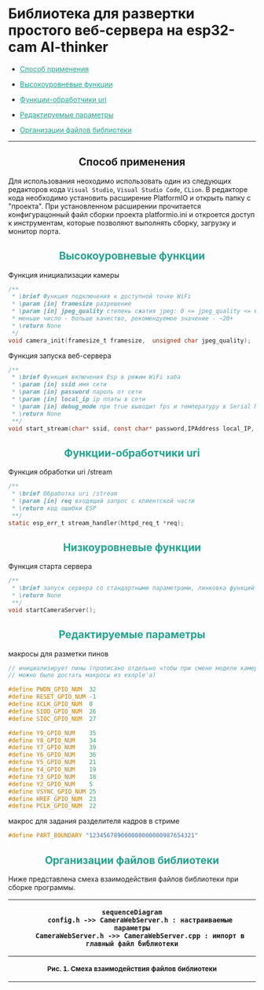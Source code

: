 <h1>Библиотека для развертки простого веб-сервера на esp32-cam AI-thinker</h1>

<ul>
    <title>
    оглавление
    </title>
    <li>
        <p>
            <a  href = "#s_1" style="color: rgb(35,162,145">
            Способ применения
            </a>
        </p>
    </li>
    <li>
        <p>
            <a href="#s_2" style="color: rgb(35,162,145)">
                Высокоуровневые функции
            </a>
        </p>
    </li>
    <li>
        <p>
            <a href="#s_3" style="color: rgb(35,162,145">
                Функции-обработчики uri
            </a>
        </p>
    </li>
    <li>
        <p>
            <a href="#s_3" style="color: rgb(35,162,145">
                Редактируемые параметры
            </a>
        </p>
    </li>
    <li>
        <p>
            <a href="#s_6" style="color: rgb(35,162,145">
                Организации файлов библиотеки
            </a>
        </p>
    </li>
</ul>

<hr>
<h2 id = "s_1">
    <center> Способ применения <center>
</h2>
Для использования неоходимо использовать один из следующих редакторов кода <code>Visual Studio</code>, <code>Visual Studio Code</code>, <code>CLion</code>. В редакторе кода необходимо установить расширение PlatformIO и открыть папку с "проекта". При установленном расширении прочитается конфигурацонный файл сборки проекта platformio.ini и откроется доступ к инструментам, которые позволяют выполнять сборку, загрузку и монитор порта.
<h2>

<h2 id="s_2" style="color: rgb(35, 162, 145)">
    <center>Высокоуровневые функции</center>

</h2>

Функция  инициализации камеры

``` C
/**
 * \brief Функция подключения к доступной точке WiFi
 * \param [in] framesize разрешение 
 * \param [in] jpeg_quality степень сжатия jpeg: 0 <= jpeg_quality <= 63
 * меньше число - больше качество, рекомендуемое значение - ~20+
 * \return None
 */
void camera_init(framesize_t framesize,  unsigned char jpeg_quality);
```
Функция запуска веб-сервера
``` C
/**
 * \brief Функция включения Esp в режим WiFi хаба
 * \param [in] ssid имя сети
 * \param [in] password пароль от сети
 * \param [in] local_ip ip платы в сети
 * \param [in] debug_mode при true выводит fps и температуру в Serial Monitor при просадках (инициализация не происходит в файле библиотеки, необходимо инициализировать Serial в вызывающем файле)
 * \return None
 **/
void start_stream(char* ssid, const char* password,IPAddress local_IP, bool debug_mode);
```

<h2 id="s_3" style="color: rgb(35, 162, 145)">
    <center>Функции-обработчики uri</center>
</h2>

Функция обработки uri /stream

```C
/**
 * \brief Обработка uri /stream
 * \param [in] req входящий запрос с клиентской части
 * \return код ошибки ESP
 **/
static esp_err_t stream_handler(httpd_req_t *req);
```

<h2 id="s_4" style="color: rgb(35, 162, 145)">
    <center>Низкоуровневые функции</center>
</h2>

Функция старта сервера
```C
/**
 * \brief запуск сервера со стандартными параметрами, линковка функций-обработчиков к адресам
 * \return None
 **/
void startCameraServer();
```

<h2 id="s_5" style="color: rgb(35, 162, 145)">
    <center>Редактируемые параметры</center>
</h2>
макросы для разметки пинов

```C
// инициализирует пины (прописано отдельно чтобы при смене модели камеры
// можно было достать макросы из exaple'а)

#define PWDN_GPIO_NUM  32
#define RESET_GPIO_NUM -1
#define XCLK_GPIO_NUM  0
#define SIOD_GPIO_NUM  26
#define SIOC_GPIO_NUM  27

#define Y9_GPIO_NUM    35
#define Y8_GPIO_NUM    34
#define Y7_GPIO_NUM    39
#define Y6_GPIO_NUM    36
#define Y5_GPIO_NUM    21
#define Y4_GPIO_NUM    19
#define Y3_GPIO_NUM    18
#define Y2_GPIO_NUM    5
#define VSYNC_GPIO_NUM 25
#define HREF_GPIO_NUM  23
#define PCLK_GPIO_NUM  22
```

макрос для задания разделителя кадров в стриме

```C
#define PART_BOUNDARY "123456789000000000000987654321"
```

<h2 id="s_6" style="color: rgb(35, 162, 145)">
    <center>Организации файлов библиотеки</center>
</h2>


Ниже представлена смеха взаимодействия файлов библиотеки при сборке программы.
<table border="0">
<col width="2000" height="400">
    <tr>
        <th align="center">

```mermaid
sequenceDiagram
    config.h ->> CameraWebServer.h : настраиваемые параметры
    CameraWebServer.h ->> CameraWebServer.cpp : импорт в главный файл библиотеки
```

</th>
    </tr>
    <tr>
        <th>
            <b><p style="text-align: center; font-size: 10pt">
                Рис. 1. Смеха взаимодействия файлов библиотеки
            </p></b>
        </th>
    </tr>
</table>